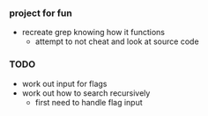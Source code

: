 ### project for fun 
* recreate grep knowing how it functions
	* attempt to not cheat and look at source code

### TODO
* work out input for flags
* work out how to search recursively
	* first need to handle flag input


